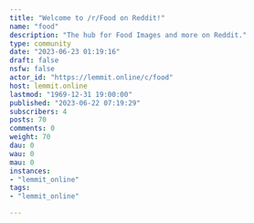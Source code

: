 ```yaml
---
title: "Welcome to /r/Food on Reddit!" 
name: "food"
description: "The hub for Food Images and more on Reddit."
type: community
date: "2023-06-23 01:19:16"
draft: false
nsfw: false
actor_id: "https://lemmit.online/c/food"
host: lemmit.online
lastmod: "1969-12-31 19:00:00"
published: "2023-06-22 07:19:29"
subscribers: 4
posts: 70
comments: 0
weight: 70
dau: 0
wau: 0
mau: 0
instances:
- "lemmit_online"
tags: 
- "lemmit_online"

---
```

